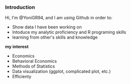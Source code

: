 ### **Introduction**

Hi,
I'm @YoniGR94, and I am using Github in order to:

- Show data I have been working on
- Intoduce my analytic proficiency and R programing skills
- learning from other's skills and knowledge

**my interest**
- Economics
- Behavioral Economics
- Methods of Statistics
- Data visualization (ggplot, complicated plot, etc.)
- Efficienty

<!---
YoniGR94/YoniGR94 is a ✨ special ✨ repository because its `README.md` (this file) appears on your GitHub profile.
You can click the Preview link to take a look at your changes.
--->

